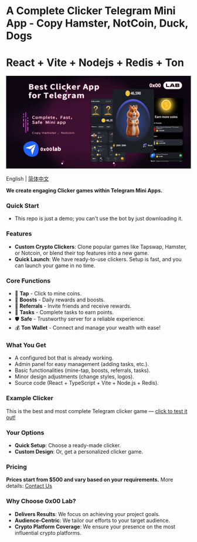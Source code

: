 # A Complete Clicker Telegram Mini App - Copy Hamster, NotCoin, Duck, Dogs
# React + Vite + Nodejs + Redis + Ton

![Best Complete Clicker Telegram Mini App - Copy Hamster, NotCoin](/intro.png)

English | [简体中文](./README-zh_CN.md) 

**We create engaging Clicker games within Telegram Mini Apps.**

### Quick Start
- This repo is just a demo; you can't use the bot by just downloading it.

### Features
- **Custom Crypto Clickers**: Clone popular games like Tapswap, Hamster, or Notcoin, or blend their top features into a new game.
- **Quick Launch**: We have ready-to-use clickers. Setup is fast, and you can launch your game in no time.

### Core Functions
- 🤘 **Tap** - Click to mine coins.
- 🚀 **Boosts** - Daily rewards and boosts.
- 🤝 **Referrals** - Invite friends and receive rewards.
- 📝 **Tasks** - Complete tasks to earn points.
- 🛡 **Safe** - Trustworthy server for a reliable experience.
- 💰 **Ton Wallet** - Connect and manage your wealth with ease!

### What You Get
- A configured bot that is already working.
- Admin panel for easy management (adding tasks, etc.).
- Basic functionalities (mine-tap, boosts, referrals, tasks).
- Minor design adjustments (change styles, logos).
- Source code (React + TypeScript + Vite + Node.js + Redis).

### Example Clicker
This is the best and most complete Telegram clicker game — [click to test it out!](https://t.me/clickertest_new_bot)

### Your Options
- **Quick Setup**: Choose a ready-made clicker.
- **Custom Design**: Or, get a personalized clicker game.

### Pricing
**Prices start from $500 and vary based on your requirements.** More details: [Contact Us](https://t.me/michael_0x00lab)

### Why Choose 0x00 Lab?
- **Delivers Results**: We focus on achieving your project goals.
- **Audience-Centric**: We tailor our efforts to your target audience.
- **Crypto Platform Coverage**: We ensure your presence on the most influential crypto platforms.
